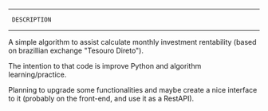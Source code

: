 ----------------------
	 DESCRIPTION
----------------------

A simple algorithm to assist calculate monthly investment rentability (based on brazillian exchange "Tesouro Direto").

The intention to that code is improve Python and algorithm learning/practice.

Planning to upgrade some functionalities and maybe create a nice interface to it (probably on the front-end, and use it as a RestAPI).